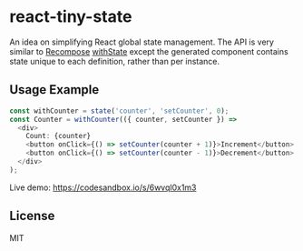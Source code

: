# react-tiny-state

An idea on simplifying React global state management. The API is very similar to [Recompose](https://github.com/acdlite/recompose) [withState](https://github.com/acdlite/recompose/blob/master/docs/API.md#withstate) except the generated component contains state unique to each definition, rather than per instance.

## Usage Example

```js
const withCounter = state('counter', 'setCounter', 0);
const Counter = withCounter(({ counter, setCounter }) =>
  <div>
    Count: {counter}
    <button onClick={() => setCounter(counter + 1)}>Increment</button>
    <button onClick={() => setCounter(counter - 1)}>Decrement</button>
  </div>
);
```

Live demo: https://codesandbox.io/s/6wvql0x1m3

## License

MIT
